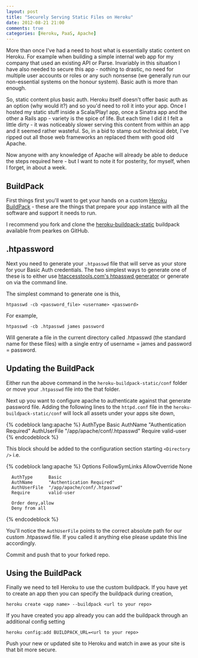 ```yaml
---
layout: post
title: "Securely Serving Static Files on Heroku"
date: 2012-08-21 21:00
comments: true
categories: [Heroku, PaaS, Apache]
---
```


More than once I've had a need to host what is essentially static content on Heroku.  For example when building a simple internal web app for my company that used an existing API or Parse.  Invariably in this situation I have also needed to secure this app - nothing to drastic, no need for multiple user accounts or roles or any such nonsense (we generally run our non-essential systems on the honour system).  Basic auth is more than enough.

So, static content plus basic auth.  Heroku itself doesn't offer basic auth as an option (why would it?) and so you'd need to roll it into your app.  Once I hosted my static stuff inside a Scala/Play! app, once a Sinatra app and the other a Rails app - variety is the spice of life.  But each time I did it I felt a little dirty - it was noticeably slower serving this content from within an app and it seemed rather wasteful.  So, in a bid to stamp out technical debt, I've ripped out all those web frameworks an replaced them with good old Apache.

Now anyone with any knowledge of Apache will already be able to deduce the steps required here - but I want to note it for posterity, for myself, when I forget, in about a week.

## BuildPack

First things first you'll want to get your hands on a custom [Heroku BuildPack](https://devcenter.heroku.com/articles/buildpacks) - these are the things that prepare your app instance with all the software and support it needs to run.

I recommend you fork and clone the [heroku-buildpack-static](https://github.com/pearkes/heroku-buildpack-static) buildpack available from pearkes on GitHub.

## .htpassword

Next you need to generate your `.htpasswd` file that will serve as your store for your Basic Auth credentials.  The two simplest ways to generate one of these is to either use [htaccesstools.com's htpasswd generator](http://www.htaccesstools.com/htpasswd-generator/) or generate on via the command line.

The simplest command to generate one is this,

	htpasswd -cb <password_file> <username> <password>
	
For example,

	htpasswd -cb .htpasswd james password

Will generate a file in the current directory called .htpasswd (the standard name for these files) with a single entry of username = james and password = password.

## Updating the BuildPack

Either run the above command in the `heroku-buildpack-static/conf` folder or move your `.htpasswd` file into the that folder.

Next up you want to configure apache to authenticate against that generate password file.  Adding the following lines to the `httpd.conf` file in the `heroku-buildpack-static/conf` will lock all assets under your apps site down,

{% codeblock lang:apache %}
    AuthType      Basic
    AuthName      "Authentication Required"
    AuthUserFile  "/app/apache/conf/.htpasswd"
    Require       valid-user
{% endcodeblock %}

This block should be added to the configuration section starting `<Directory />` i.e.

{% codeblock lang:apache %}
  <Directory />
      Options FollowSymLinks
      AllowOverride None

      AuthType      Basic
      AuthName      "Authentication Required"
      AuthUserFile  "/app/apache/conf/.htpasswd"
      Require       valid-user

      Order deny,allow
      Deny from all
  </Directory>
{% endcodeblock %}

You'll notice the `AuthUserFile` points to the correct absolute path for our custom .htpasswd file.  If you called it anything else please update this line accordingly.

Commit and push that to your forked repo.
	
## Using the BuildPack
	
Finally we need to tell Heroku to use the custom buildpack.  If you have yet to create an app then you can specify the buildpack during creation,

	heroku create <app name> --buildpack <url to your repo>
	
If you have created you app already you can add the buildpack through an additional config setting

	heroku config:add BUILDPACK_URL=<url to your repo>
	
Push your new or updated site to Heroku and watch in awe as your site is that bit more secure.


